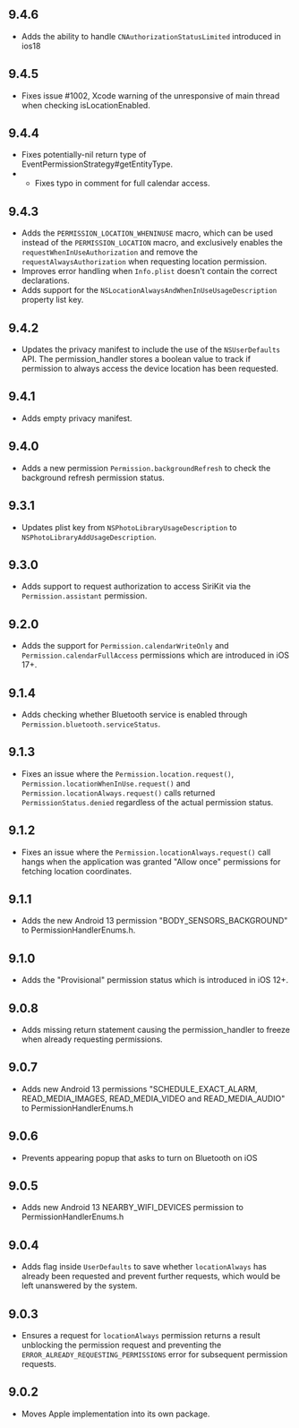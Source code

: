 ## 9.4.6

* Adds the ability to handle `CNAuthorizationStatusLimited` introduced in ios18

## 9.4.5

* Fixes issue #1002, Xcode warning of the unresponsive of main thread when checking isLocationEnabled.
  
## 9.4.4

* Fixes potentially-nil return type of EventPermissionStrategy#getEntityType.
* * Fixes typo in comment for full calendar access.

## 9.4.3

* Adds the `PERMISSION_LOCATION_WHENINUSE` macro, which can be used instead of
the `PERMISSION_LOCATION` macro, and exclusively enables the `requestWhenInUseAuthorization`
and remove the `requestAlwaysAuthorization` when requesting location permission.
* Improves error handling when `Info.plist` doesn't contain the correct declarations.
* Adds support for the `NSLocationAlwaysAndWhenInUseUsageDescription` property list
key.

## 9.4.2

* Updates the privacy manifest to include the use of the `NSUserDefaults` API. 
The permission_handler stores a boolean value to track if permission to always 
access the device location has been requested.

## 9.4.1

* Adds empty privacy manifest.

## 9.4.0

* Adds a new permission `Permission.backgroundRefresh` to check the background refresh permission status.

## 9.3.1

* Updates plist key from `NSPhotoLibraryUsageDescription` to `NSPhotoLibraryAddUsageDescription`.

## 9.3.0

* Adds support to request authorization to access SiriKit via the `Permission.assistant` permission.

## 9.2.0

* Adds the support for `Permission.calendarWriteOnly` and `Permission.calendarFullAccess` permissions which are introduced in iOS 17+.

## 9.1.4

* Adds checking whether Bluetooth service is enabled through `Permission.bluetooth.serviceStatus`.

## 9.1.3

* Fixes an issue where the `Permission.location.request()`, `Permission.locationWhenInUse.request()` and `Permission.locationAlways.request()` calls returned `PermissionStatus.denied` regardless of the actual permission status.

## 9.1.2

* Fixes an issue where the `Permission.locationAlways.request()` call hangs when the application was granted "Allow once" permissions for fetching location coordinates.

## 9.1.1

* Adds the new Android 13 permission "BODY_SENSORS_BACKGROUND" to PermissionHandlerEnums.h.

## 9.1.0

* Adds the "Provisional" permission status which is introduced in iOS 12+.

## 9.0.8

* Adds missing return statement causing the permission_handler to freeze when already requesting permissions.

## 9.0.7

* Adds new Android 13 permissions "SCHEDULE_EXACT_ALARM, READ_MEDIA_IMAGES, READ_MEDIA_VIDEO and READ_MEDIA_AUDIO" to PermissionHandlerEnums.h

## 9.0.6

* Prevents appearing popup that asks to turn on Bluetooth on iOS

## 9.0.5

* Adds new Android 13 NEARBY_WIFI_DEVICES permission to PermissionHandlerEnums.h

## 9.0.4

* Adds flag inside `UserDefaults` to save whether `locationAlways` has already been requested and prevent further requests, which would be left unanswered by the system.

## 9.0.3

* Ensures a request for `locationAlways` permission returns a result unblocking the permission request and preventing the `ERROR_ALREADY_REQUESTING_PERMISSIONS` error for subsequent permission requests.

## 9.0.2

* Moves Apple implementation into its own package.
